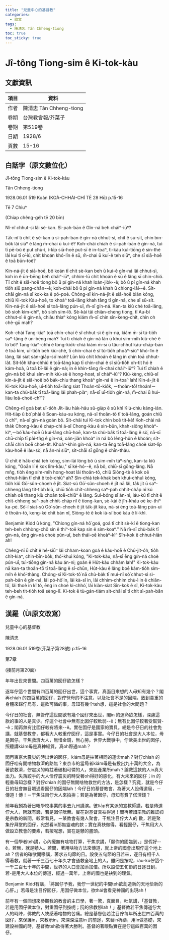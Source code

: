 ```yaml
---
title: "兒童中心的基督教"
categories:
  - 散文
tags:
  - 陳清忠 Tân Chheng-tiong 
toc: true
toc_sticky: true
---
```


# Jî-tông Tiong-sim ê Ki-tok-kàu

## 文獻資訊

| 項目 | 資料 |
|---|---|
| 作者 | 陳清忠 Tân Chheng-tiong  |
| 卷期 | 台灣教會報/芥菜子 |
| 卷期 | 第519卷 |
| 日期 | 1928/6 |
| 頁數 | 15-16 |

## 白話字（原文數位化）

Jî-tông Tiong-sim ê Ki-tok-kàu

Tân Chheng-tiong

1928.06.01 519 Koàn (KOÀ-CHHÀI-CHÍ TĒ 28 Hō) p.15-16

Tē 7 Chiuⁿ

(Chiap chêng-ge̍h tē 20 bīn)

Nî-nî chhut-sì lâi sè-kan. Sì-pah-bān ê Gîn-ná beh cháiⁿ-iūⁿ?

Ta̍k-nî tī chit ê sè-kan ū sì-pah-bān ê gín-ná chhut-sì, chit ê sū-si̍t, chin bīn-bo̍k lâi siūⁿ ê lâng m̄-chai ū kuí-ê? Koh-chài chiah ê sì-pah-bān ê gín-ná, tuì tī pē-bú ê put chù-ì, í-ki̍p siā-hoē put-sī ê in-toaⁿ, tì-kàu kuì-tiōng ê sin-thé lâi kui tī o͘-iú, chit khoán khó-lîn ê sū, m̄-chai ū kuí-ê teh siūⁿ, che sī siā-hoē ê toā būn-toê?

Kin-ná-ji̍t ê siā-hoē, bô koán tī chit sè-kan beh ū kuí-ê gín-ná lâi chhut-sì, koh in ê ūn-bēng beh cháiⁿ-iūⁿ, chhim-lū chit khoán ê sū ê lâng sī chin-chió. Tī chit ê siā-hoē tiong bô ū pí gín-ná khah loán-jio̍k--ê; bô ū pí gín-ná khah tio̍h siū pang-chān--ê; koh-chài bô ū pí gín-ná khah ū chiong-lâi--ê. Si̍t-chāi gín-ná sī kok-ka ê pó-poè. Chóng-sī kin-ná-ji̍t ê siā-hoē bián kóng, chiū Ki-tok Kàu-hoē, to khoàⁿ toā-lâng khah tāng tī gín-ná, che sī sū-si̍t. Kin-ná-ji̍t ê siā-hoē sī toā-lâng pún-uī, m̄-sī gín-ná. Kan-ta kiù chè toā-lâng, bô sioh kim-chîⁿ, bô sioh sim-lô. Sè-kài tāi chiàn-cheng tiong, tī Au-bí chhut-sì ê gín-ná, chiàu thiaⁿ kóng kiám m̄-sī chin sîn-keng-chit, chin oh chè-gū mah?

Koh-chài Tang-kiaⁿ toā chín-chai ê sî chhut-sì ê gín-ná, kiám m̄-sī tú-tio̍h saⁿ-tâng ê ūn-bēng mah? Tuì tī chiah ê gín-ná lán ū khui sím-mi̍h kiù-chè ê lō͘ bô? Tang-kiaⁿ-chhī ê tong-kio̍k-chiá kiám m̄-sī ū tâu-chhut káu-cha̍p-bān ê toā kim, uī-tio̍h beh kiù-chè, tī chín-chai ê sî tú-tio̍h phoàⁿ-siùⁿ khó-lîn ê lâng, lâi siat sán-gia̍p-só͘ mah? Lūn kiù chit khoán ê lâng in chin toā chhut-la̍t. Sit-lo̍h kha-chhiú ê toā-lâng kap tī chín-chai ê sî siū-tio̍h oh-tit hó ê kám-hoà, ū toā bī-lâi ê gín-ná; in ê khin-tāng m̄-chai cháiⁿ-iūⁿ? Tuì tī chiah ê gín-ná bô khui sím-mi̍h kiù-sè ê hong-hoat, sī cháiⁿ-iūⁿ? Kiù-kèng, chiū-sī kin-á-ji̍t ê siā-hoē bô ba̍k-chiu thang khoàⁿ gín-ná ê in-toaⁿ lah! Kin-á-ji̍t ê Ki-tok Kàu-hoē, uī-tio̍h toā-lâng siat Thoân-tō-kio̍k, －thoân-tō! thoân!－kan-ta chù-ba̍k tī toā-lâng lâi phah-piàⁿ; nā-sī uī-tio̍h gín-ná, m̄-chai ū huì-liáu loā-choē-chîⁿ?

Chêng-nî goá bat uī-tio̍h Ji̍t-iāu ha̍k-hāu sū-gia̍p ê sū khì Kiú-chiu káng-ián. Hit-tia̍p ū bó͘ phài ê Soan-kàu-su kóng, nā-sī thoân-tō tī toā-lâng, goán chiū ū chîⁿ, nā-sī gín-ná goán bô. Si̍t-chāi tuì Ki-tok chin boē tit-kè! Koh-chài nā tha̍k Chong-kàu ê cha̍p-chì á-sī Chong-kàu ê sin-bûn, khah-siông khoàⁿ-kìⁿ,－bó͘ kàu-hoē ū kuí-lâng chū-hoē, kan-ta chù-ba̍k tī toā-lâng ê sò͘, nā-sī chū-chi̍p tī pài-tn̂g ê gín-ná, oán-jiân khoàⁿ in ná bô lêng-hûn ê khoán; si̍t-chāi chin boē choè-tit. Khoàⁿ-khin gín-ná, kan-ta ēng toā-lâng choè siat-li̍p kàu-hoē ê iàu-sò͘, nā án-ni siūⁿ, si̍t-chāi sī gōng ê chīn-thâu.

Ū chi̍t ê ha̍k-chiá teh kóng, sim-lāi lóng bô ū sim-mi̍h táⁿ-sǹg, kan-ta kiû kóng, "Goān lí ê kok lîm-kàu," sī ké-hó--ê, nā bô, chiū-sī gōng-lâng. Nā mn̄g, tio̍h ēng sím-mi̍h hong-hoat lâi thoân-tō, chiū Siōng-tè ê kok oē chhut-hiān tī chit ê toē-chiūⁿ ah? Sìn-chiá tek-khak beh khui-chhuì kóng, tio̍h kiû Gō͘-sûn-choeh ê ji̍t. Siat-sú Gō͘-sûn-choeh ê ji̍t nā lâi, ta̍k ji̍t ū saⁿ-chheng lâng tit-tio̍h kiù, chiū tio̍h chi̍t-chheng saⁿ-pah chhit-cha̍p nî kú chiah oē thang kiù choân toē-chiūⁿ ê lâng. Sui-bóng sī án-ni, iáu-kú tī chit ê chi̍t-chheng saⁿ-pah chhit-cha̍p nî ê tiong-kan, sè-kài ê jîn-kháu oē ke-thiⁿ ka-pē. Só͘-í siat-sú Gō͘-sûn-choeh ê ji̍t ta̍k-ji̍t kàu, nā-sī ēng toā-lâng pún-uī ê thoân-tō, keng-kè chi̍t bān nî, Siōng-tè ê kok iā-sī boē kàu ê lí-khì.

Benjamin Kidd ū kóng, "Chiong gín-ná hō͘ goá, goá tī chi̍t sè-kí ê tiong-kan teh-beh chhòng-chō sin ê thiⁿ-toē kap sin ê sim-koaⁿ." Nā m̄-sī chù-ba̍k tī gín-ná, ēng gín-ná choè pún-uī, beh thái-oē khoàⁿ-kìⁿ Sîn-kok ê chhut-hiān ah!

Chêng-nî ū chi̍t ê hê-siūⁿ lâi chham-koan goá ê kàu-hoē ê Chú-ji̍t-o̍h, tio̍h chi̍t-kiaⁿ, chin-bīn-bo̍k, thó͘-khuì kóng, "Ki-tok-kàu, nā-sī ēng gín-ná choè pún-uī, tuì-tiōng gín-ná kàu án-ni; goán ê Hu̍t-kàu chhám lah!" Ki-tok-kàu nā kan-ta thoân-tō tī toā-lâng ê sî-chūn, Hu̍t-kàu ê lâng boē kám-tio̍h sím-mi̍h ê khó͘-thàng. Chóng-sī Ki-tok-tô͘ nā chù-ba̍k tī muí-nî só͘ chhut-sì sì-pah-bān ê gín-ná, lâi pó-hō͘ in, lâi kà-sī in, lâi chhim-chhim chù-ì in ê chiân-tô͘, lâi thoè in kî tó, ēng in choè ki-chhó͘, lâi kiàn-siat Sîn-kok ê sî, Ki-tok-kàu teh-beh tit-tio̍h toā sèng-lī. Ki-tok ê tù-gán-tiám si̍t-chāi sī tī chit sì-pah-bān ê gín-ná.

## 漢羅（Ùi原文改寫）

兒童中心的基督教

陳清忠

1928.06.01 519卷(芥菜子第28號) p.15-16

第7章

(接前月第20面)

年年出世來世間。四百萬的囡仔欲怎樣？

逐年佇這个世間有四百萬的囡仔出世，這个事實，真面目來想的人毋知有幾个？閣再chiah 的四百萬的囡仔，對佇爸母的不注意，以及社會不是的因端，致到貴重的身體來歸佇烏有，這款可憐的事，毋知有幾个teh想，這是社會的大問題？

今仔日的社會，無管佇這世間欲有幾个囡仔來出世，閣in 的運命欲怎樣，深慮這款的事的人是真少。佇這个社會中無有比囡仔較軟弱--ê；無有比囡仔較著受幫贊--ê；閣再無有比囡仔較有將來--ê。實在囡仔是國家的寶貝。總是今仔日的社會免講，就基督教會，都看大人較重佇囡仔，這是事實。今仔日的社會是大人本位，毋是囡仔。干焦救濟大人，無惜金錢，無心勞。世界大戰爭中，佇歐美出世的囡仔，照聽講kiám毋是真神經質，真oh際遇mah？

閣再東京大震災的時出世的囡仔，kiám毋是拄著相同的運命mah？對佇chiah 的囡仔咱有開啥物救濟的路無？東京市的當局者kiám毋是有投出九十萬的大金，為著欲救濟，佇震災的時拄著破相可憐的人，來設產業所mah？論救這款的人in真大出力。失落跤手的大人佮佇震災的時受著oh得好的感化，有大未來的囡仔；in 的輕重毋知怎樣？對佇chiah 的囡仔無開啥物救世的方法，是怎樣？究竟，就是今仔日的社會無目睭通看囡仔的因端lah！今仔日的基督教會，為著大人設傳道局，－傳道！傳！－干焦注目佇大人來拍拚；若是為著囡仔，毋知有費了偌濟錢？

前年我捌為著日曜學校事業的事去九州講演。彼tia̍p有某派的宣教師講，若是傳道佇大人，阮就有錢，若是囡仔阮無。實在對基督真袂得過！閣再若讀宗教的雜誌抑是宗教的新聞，較常看見，－某教會有幾人聚會，干焦注目佇大人的 數，若是聚集佇拜堂的囡仔，宛然看in那無靈魂的款；實在真袂做得。看輕囡仔，干焦用大人做設立教會的要素，若按呢想，實在是戇的盡頭。

有一個學者teh講，心內攏無有啥物打算，干焦求講，「願你的國臨到，」是假好--ê，若無，就是戇人。若問，著用啥物方法來傳道，就上帝的國會出現佇這个地上ah？信者的確欲開喙講，著求五旬節的日。設使五旬節的日若來，逐日有相千人得著救，就著一千三百七十年久才會通救全地上的人。雖罔是按呢，iáu-kú佇這个一千三百七十年的中間，世界的人口會加添加倍。所以設使五旬節的日逐日到，若-是用大人本位的傳道，經過一萬年，上帝的國也是袂到的理氣。

Benjamin Kidd有講，「將囡仔予我，我佇一世紀的中間teh欲創造新的天地佮新的心肝。」若毋是注目佇囡仔，用囡仔做本位，欲thái會看見神國的出現ah！

前年有一個回想來參觀我的教會的主日學，著一驚，真面目，吐氣講，「基督教，若是用囡仔做本位，對重囡仔到按呢；阮的佛教慘lah！」基督教若干焦傳道佇大人的時陣，佛教的人袂感著啥物的苦痛。總是基督徒若注目佇每年所出世四百萬的囡仔，來保護in，來教示in，來深深注意in 的前途，來替in祈禱，用in做基礎，來建設神國的時，基督教teh欲得著大勝利。基督的著眼點實在是佇這四百萬的囡仔。

